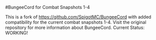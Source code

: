 #BungeeCord for Combat Snapshots 1-4

This is a fork of https://github.com/SpigotMC/BungeeCord with added compatibility for the current combat snapshots 1-4. Visit the original repository for more information about BungeeCord.
Current Status: WORKING!
